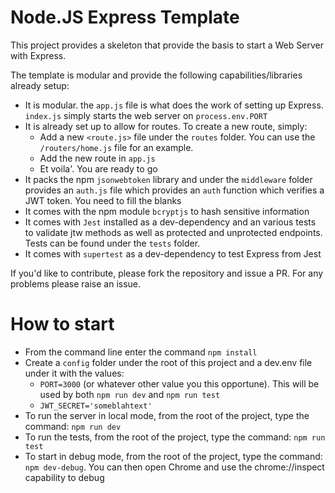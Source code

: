 # Node.JS Express Template

This project provides a skeleton that provide the basis to start a Web Server with Express.

The template is modular and provide the following capabilities/libraries already setup:

- It is modular. the `app.js` file is what does the work of setting up Express. `index.js` simply starts the web server on `process.env.PORT`
- It is already set up to allow for routes. To create a new route, simply:
  - Add a new `<route.js>` file under the `routes` folder. You can use the `/routers/home.js` file for an example.
  - Add the new route in `app.js`
  - Et voila'. You are ready to go
- It packs the npm `jsonwebtoken` library and under the `middleware` folder provides an `auth.js` file which provides an `auth` function which verifies a JWT token. You need to fill the blanks
- It comes with the npm module `bcryptjs` to hash sensitive information
- It comes with `Jest` installed as a dev-dependency and an various tests to validate jtw methods as well as protected and unprotected endpoints. Tests can be found under the `tests` folder.
- It comes with `supertest` as a dev-dependency to test Express from Jest

If you'd like to contribute, please fork the repository and issue a PR. For any problems please raise an issue.

# How to start

- From the command line enter the command `npm install`
- Create a `config` folder under the root of this project and a dev.env file under it with the values:
  - `PORT=3000` (or whatever other value you this opportune). This will be used by both `npm run dev` and `npm run test`
  - `JWT_SECRET='someblahtext'`
- To run the server in local mode, from the root of the project, type the command: `npm run dev`
- To run the tests, from the root of the project, type the command: `npm run test`
- To start in debug mode, from the root of the project, type the command: `npm dev-debug`. You can then open Chrome and use the chrome://inspect capability to debug
